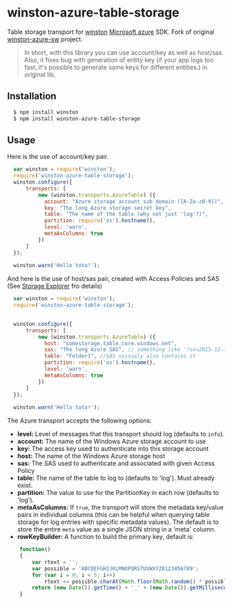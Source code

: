 # winston-azure-table-storage

Table storage transport for [winston][1] [Microsoft azure][2] SDK. Fork of original [winston-azure-sw][0] project.

> In short, with this library you can use account/key as well as host/sas. 
> Also, it fixes bug with generation of entity key (if your app logs too fast, it's possible to generate same keys for different entities.) in original lib.

## Installation

``` bash
  $ npm install winston
  $ npm install winston-azure-table-storage
```

## Usage
Here is the use of account/key pair.
``` js
  var winston = require('winston');
  require('winston-azure-table-storage');
  winston.configure({
      transports: [
          new (winston.transports.AzureTable) ({
            account: "Azure storage account sub domain ([A-Za-z0-9])",
            key: "The long Azure storage secret key",
            table: "The name of the table (why not just 'log'?)",
            partition: require('os').hostname(),
            level: 'warn',
            metaAsColumns: true
          })
      ]
  });
  
  winston.warn('Hello toto!');
```
And here is the use of host/sas pair, created with Access Policies and SAS (See [Storage Explorer][4] fro details)
``` js
  var winston = require('winston');
  require('winston-azure-table-storage');

  
  winston.configure({
      transports: [
          new (winston.transports.AzureTable) ({
            host: "somestorage.table.core.windows.net", 
            sas: "The long Azure SAS", // something like '?sv=2015-12-11&si=Folder1-A123&tn=folder1&sig=BLA-BLA'
            table: "Folder1", //SAS usssualy also contains it
            partition: require('os').hostname(),
            level: 'warn',
            metaAsColumns: true
          })
      ]
  });
  
  winston.warn('Hello toto!');
```

The Azure transport accepts the following options:

* __level:__ Level of messages that this transport should log (defaults to `info`).
* __account:__ The name of the Windows Azure storage account to use
* __key:__ The access key used to authenticate into this storage account
* __host:__ The name of the Windows Azure storage host
* __sas:__ The SAS used to authenticate and associated with given Access Policy
* __table:__ The name of the table to log to (defaults to 'log').  Must already exist.
* __partition:__ The value to use for the PartitionKey in each row (defaults to 'log').
* __metaAsColumns:__ If `true`, the transport will store the metadata key/value pairs in individual columns (this can be helpful when querying table storage for log entries with specific metadata values).  The default is to store the entire `meta` value as a single JSON string in a 'meta' column.
* __rowKeyBuilder:__ A function to build the primary key, default is:
``` js
    function()
    {
        var rtext = '';
        var possible = 'ABCDEFGHIJKLMNOPQRSTUVWXYZ0123456789';
        for (var i = 0; i < 5; i++)
            rtext += possible.charAt(Math.floor(Math.random() * possible.length));
        return (new Date()).getTime() + '_' + (new Date()).getMilliseconds() + '_' + rtext;
    }
```

[0]: https://github.com/kalatchev/winston-azure-sw
[1]: https://github.com/winstonjs/winston
[2]: https://github.com/Azure/azure-storage-node
[3]: https://github.com/pofallon/winston-skywriter/
[4]: http://storageexplorer.com/